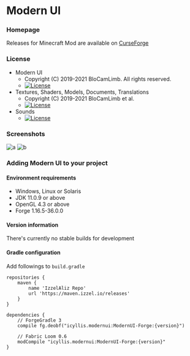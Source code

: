 # Modern UI
### Homepage
Releases for Minecraft Mod are available on [CurseForge](https://www.curseforge.com/minecraft/mc-mods/modern-ui)
### License
* Modern UI
  - Copyright (C) 2019-2021 BloCamLimb. All rights reserved. 
  - [![License](https://img.shields.io/badge/License-LGPL--3.0-blue.svg?style=flat-square)](https://www.gnu.org/licenses/lgpl-3.0.en.html)
* Textures, Shaders, Models, Documents, Translations
  - Copyright (C) 2019-2021 BloCamLimb et al.
  - [![License](https://img.shields.io/badge/License-CC%20BY--NC--SA%204.0-yellow.svg?style=flat-square)](https://creativecommons.org/licenses/by-nc-sa/4.0/)
* Sounds
  - [![License](https://img.shields.io/badge/License-No%20Restriction-green.svg?style=flat-square)](https://creativecommons.org/publicdomain/zero/1.0/)
### Screenshots
![a](https://i.loli.net/2020/05/15/fYAow29d4JtqaGu.png)
![b](https://i.loli.net/2020/04/10/LDBFc1qo5wtnS8u.png)
### Adding Modern UI to your project
#### Environment requirements
- Windows, Linux or Solaris
- JDK 11.0.9 or above
- OpenGL 4.3 or above
- Forge 1.16.5-36.0.0
#### Version information
There's currently no stable builds for development
#### Gradle configuration
Add followings to `build.gradle`
```
repositories {
    maven {
        name 'IzzelAliz Repo'
        url 'https://maven.izzel.io/releases'
    }
}

dependencies {
    // ForgeGradle 3
    compile fg.deobf("icyllis.modernui:ModernUI-Forge:{version}")

    // Fabric Loom 0.6
    modCompile "icyllis.modernui:ModernUI-Forge:{version}"
}
```